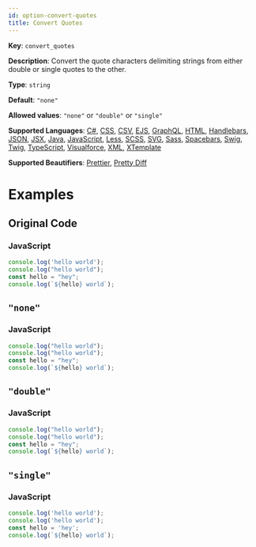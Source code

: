 ```yaml
---
id: option-convert-quotes
title: Convert Quotes
---
```

**Key**: `convert_quotes`

**Description**: Convert the quote characters delimiting strings from either double or single quotes to the other.

**Type**: `string`

**Default**: `"none"`

**Allowed values**: `"none"` or `"double"` or `"single"`

**Supported Languages**: [C#](/docs/language-csharp.html), [CSS](/docs/language-css.html), [CSV](/docs/language-csv.html), [EJS](/docs/language-ejs.html), [GraphQL](/docs/language-graphql.html), [HTML](/docs/language-html.html), [Handlebars](/docs/language-handlebars.html), [JSON](/docs/language-json.html), [JSX](/docs/language-jsx.html), [Java](/docs/language-java.html), [JavaScript](/docs/language-javascript.html), [Less](/docs/language-less.html), [SCSS](/docs/language-scss.html), [SVG](/docs/language-svg.html), [Sass](/docs/language-sass.html), [Spacebars](/docs/language-spacebars.html), [Swig](/docs/language-swig.html), [Twig](/docs/language-twig.html), [TypeScript](/docs/language-typescript.html), [Visualforce](/docs/language-visualforce.html), [XML](/docs/language-xml.html), [XTemplate](/docs/language-xtemplate.html)

**Supported Beautifiers**: [Prettier](/docs/beautifier-prettier.html), [Pretty Diff](/docs/beautifier-pretty-diff.html)

# Examples
## Original Code
### JavaScript
```JavaScript
console.log('hello world');
console.log("hello world");
const hello = "hey";
console.log(`${hello} world`);
```
## `"none"`
### JavaScript
```JavaScript
console.log("hello world");
console.log("hello world");
const hello = "hey";
console.log(`${hello} world`);

```
## `"double"`
### JavaScript
```JavaScript
console.log("hello world");
console.log("hello world");
const hello = "hey";
console.log(`${hello} world`);

```
## `"single"`
### JavaScript
```JavaScript
console.log('hello world');
console.log('hello world');
const hello = 'hey';
console.log(`${hello} world`);

```